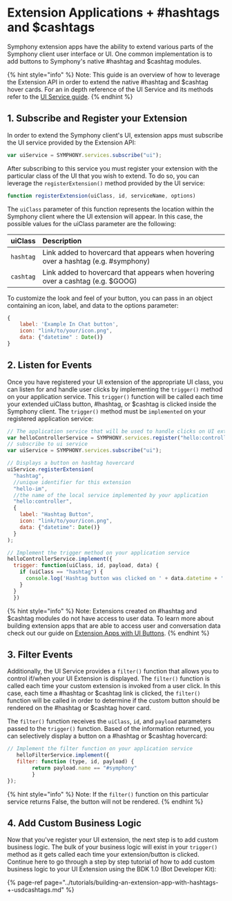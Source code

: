 # Extension Applications + \#hashtags and $cashtags

Symphony extension apps have the ability to extend various parts of the Symphony client user interface or UI. One common implementation is to add buttons to Symphony's native \#hashtag and $cashtag modules.

{% hint style="info" %}
Note: This guide is an overview of how to leverage the Extension API in order to extend the native \#hashtag and $cashtag hover cards. For an in depth reference of the UI Service and its methods refer to the [UI Service guide](../overview-of-extension-api/extension-api-services/ui-service/).
{% endhint %}

## 1.  Subscribe and Register your Extension

In order to extend the Symphony client's UI, extension apps must subscribe the UI service provided by the Extension API:

```javascript
var uiService = SYMPHONY.services.subscribe("ui");
```

After subscribing to this service you must register your extension with the particular class of the UI that you wish to extend. To do so, you can leverage the `registerExtension()` method provided by the UI service:

```javascript
function registerExtension(uiClass, id, serviceName, options)
```

The `uiClass` parameter of this function represents the location within the Symphony client where the UI extension will appear. In this case, the possible values for the uiClass parameter are the following:

| uiClass | Description |
| :--- | :--- |
| `hashtag` | Link added to hovercard that appears when hovering over a hashtag \(e.g. \#symphony\) |
| `cashtag` | Link added to hovercard that appears when hovering over a cashtag \(e.g. $GOOG\) |

To customize the look and feel of your button, you can pass in an object containing an icon, label, and data to the options parameter:

```javascript
{
    label: 'Example In Chat button',
    icon: "link/to/your/icon.png",
    data: {"datetime" : Date()}
}
```

## 2.  Listen for Events

Once you have registered your UI extension of the appropriate UI class, you can listen for and handle user clicks by implementing the `trigger()` method on your application service. This `trigger()` function will be called each time your extended uiClass button, \#hashtag, or $cashtag is clicked inside the Symphony client. The `trigger()` method must be `implemented` on your registered application service:

```javascript
// The application service that will be used to handle clicks on UI extensions
var helloControllerService = SYMPHONY.services.register("hello:controller");
// subscribe to ui service
var uiService = SYMPHONY.services.subscribe("ui");

// Displays a button on hashtag hovercard
uiService.registerExtension(
  "hashtag", 
  //unique identifier for this extension
  "hello-im",
  //the name of the local service implemented by your application
  "hello:controller", 
  {
    label: "Hashtag Button", 
    icon: "link/to/your/icon.png",
    data: {"datetime": Date()}
  }
);

// Implement the trigger method on your application service
helloControllerService.implement({
  trigger: function(uiClass, id, payload, data) {
    if (uiClass == "hashtag") {
      console.log('Hashtag button was clicked on ' + data.datetime + '.');
    }
  }
  })
```

{% hint style="info" %}
Note: Extensions created on \#hashtag and $cashtag modules do not have access to user data. To learn more about building extension apps that are able to access user and conversation data check out our guide on [Extension Apps with UI Buttons](extension-applications-+-ui-buttons.md#receiving-conversation-and-user-data).
{% endhint %}

## 3.  Filter Events

Additionally, the UI Service provides a `filter()` function that allows you to control if/when your UI Extension is displayed. The `filter()` function is called each time your custom extension is invoked from a user click. In this case, each time a \#hashtag or $cashtag link is clicked, the `filter()` function will be called in order to determine if the custom button should be rendered on the \#hashtag or $cashtag hover card.

The `filter()` function receives the `uiClass`, `id`, and `payload` parameters passed to the `trigger()` function. Based of the information returned, you can selectively display a button on a \#hashtag or $cashtag hovercard:

```javascript
// Implement the filter function on your application service
   helloFilterService.implement({
   filter: function (type, id, payload) {
        return payload.name == "#symphony"
        }
});
```

{% hint style="info" %}
Note: If the `filter()` function on this particular service returns False, the button will not be rendered.
{% endhint %}

## 4.  Add Custom Business Logic

Now that you've register your UI extension, the next step is to add custom business logic. The bulk of your business logic will exist in your `trigger()` method as it gets called each time your extension/button is clicked. Continue here to go through a step by step tutorial of how to add custom business logic to your UI Extension using the BDK 1.0 \(Bot Developer Kit\):

{% page-ref page="../tutorials/building-an-extension-app-with-hashtags-+-usdcashtags.md" %}


